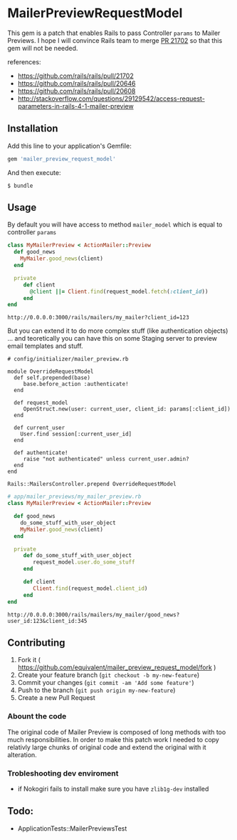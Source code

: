 # MailerPreviewRequestModel

This gem is a patch that enables Rails to pass Controller `params` to Mailer Previews.
I hope I will convince Rails team to merge [PR 21702](https://github.com/rails/rails/pull/21702) so that 
this gem will not be needed.

references:

* https://github.com/rails/rails/pull/21702
* https://github.com/rails/rails/pull/20646
* https://github.com/rails/rails/pull/20608
* http://stackoverflow.com/questions/29129542/access-request-parameters-in-rails-4-1-mailer-preview

## Installation

Add this line to your application's Gemfile:

```ruby
gem 'mailer_preview_request_model'
```

And then execute:

    $ bundle

## Usage

By default you will have access to method `mailer_model`  which is equal
to controller `params`


```ruby
class MyMailerPreview < ActionMailer::Preview
  def good_news
    MyMailer.good_news(client)
  end

  private
     def client
       @client ||= Client.find(request_model.fetch(:client_id))
     end
end
```

`http://0.0.0.0:3000/rails/mailers/my_mailer?client_id=123`

But you can extend it to do more complex stuff (like authentication
objects) ... and teoretically you can have this on some Staging server
to preview email templates and stuff.

```
# config/initializer/mailer_preview.rb

module OverrideRequestModel
  def self.prepended(base)
     base.before_action :authenticate!
  end

  def request_model
     OpenStruct.new(user: current_user, client_id: params[:client_id])
  end

  def current_user
    User.find session[:current_user_id]
  end

  def authenticate!
     raise "not authenticated" unless current_user.admin?
  end
end

Rails::MailersController.prepend OverrideRequestModel
```

```ruby
# app/mailer_previews/my_mailer_preview.rb
class MyMailerPreview < ActionMailer::Preview

  def good_news
    do_some_stuff_with_user_object
    MyMailer.good_news(client)
  end

  private
     def do_some_stuff_with_user_object
        request_model.user.do_some_stuff
     end

     def client
        Client.find(request_model.client_id) 
     end
end
```

`http://0.0.0.0:3000/rails/mailers/my_mailer/good_news?user_id:123&client_id:345`

## Contributing

1. Fork it ( https://github.com/equivalent/mailer_preview_request_model/fork )
2. Create your feature branch (`git checkout -b my-new-feature`)
3. Commit your changes (`git commit -am 'Add some feature'`)
4. Push to the branch (`git push origin my-new-feature`)
5. Create a new Pull Request

### Abount the code

The original code of Mailer Preview is composed of long methods with too
much responsibilities. In order to make this patch work I needed to copy
relativly large chunks of original code and extend the original with it
alteration.

### Trobleshooting dev enviroment

* if Nokogiri fails to install make sure you have `zlib1g-dev` installed

## Todo: 

* ApplicationTests::MailerPreviewsTest 
